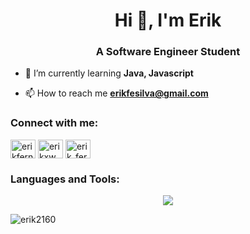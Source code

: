 <h1 align="center">Hi 👋, I'm Erik</h1>
<h3 align="center">A Software Engineer Student</h3>

- 🌱 I’m currently learning **Java, Javascript**

- 📫 How to reach me **erikfesilva@gmail.com**

<h3 align="left">Connect with me:</h3>
<p align="left">
<a href="https://linkedin.com/in/erikfernandesilva" target="blank"><img align="center" src="https://raw.githubusercontent.com/rahuldkjain/github-profile-readme-generator/master/src/images/icons/Social/linked-in-alt.svg" alt="erikfernandesilva" height="30" width="40" /></a>
<a href="https://instagram.com/erikxww" target="blank"><img align="center" src="https://raw.githubusercontent.com/rahuldkjain/github-profile-readme-generator/master/src/images/icons/Social/instagram.svg" alt="erikxww" height="30" width="40" /></a>
<a href="https://www.hackerrank.com/erik_fernandes" target="blank"><img align="center" src="https://raw.githubusercontent.com/rahuldkjain/github-profile-readme-generator/master/src/images/icons/Social/hackerrank.svg" alt="erik_fernandes" height="30" width="40" /></a>
</p>

<h3 align="left">Languages and Tools:</h3>
	
  <div align="center" >
<a href="https://skillicons.dev"   >
  <img src="https://skillicons.dev/icons?i=java,js,cs,py,html,css,react,electron,jest,express,spring,nodejs,mongodb,mysql,postgres,docker,git,gitlab,idea,vscode,postman,figma,linux,arduino" />
</a>
  <br />

  </div>

  </div>

<p><img align="center" src="https://github-readme-stats.vercel.app/api/top-langs?username=erik2160&show_icons=true&locale=en&layout=compact" alt="erik2160" /></p>
